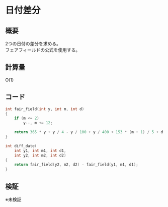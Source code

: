 # 日付差分
## 概要
2つの日付の差分を求める。  
フェアフィールドの公式を使用する。

## 計算量
O(1)

## コード
```cpp
int fair_field(int y, int m, int d)
{
    if (m <= 2)
        y--, m += 12;

    return 365 * y + y / 4 - y / 100 + y / 400 + 153 * (m + 1) / 5 + d - 428;
}

int diff_date(
    int y1, int m1, int d1,
    int y2, int m2, int d2)
{
    return fair_field(y2, m2, d2) - fair_field(y1, m1, d1);
}
```

## 検証
※未検証